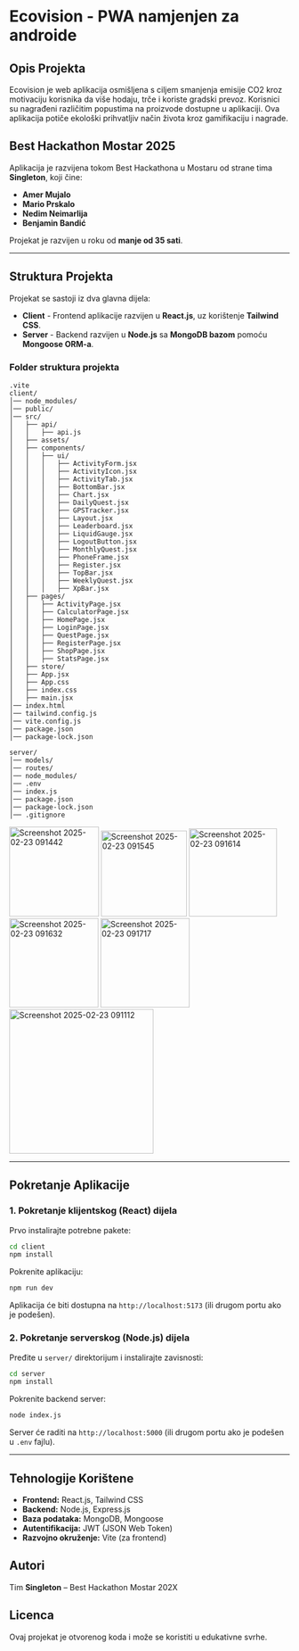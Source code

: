 # Ecovision - PWA namjenjen za androide

## Opis Projekta
Ecovision je web aplikacija osmišljena s ciljem smanjenja emisije CO2 kroz motivaciju korisnika da više hodaju, trče i koriste gradski prevoz. Korisnici su nagrađeni različitim popustima na proizvode dostupne u aplikaciji. Ova aplikacija potiče ekološki prihvatljiv način života kroz gamifikaciju i nagrade.

## Best Hackathon Mostar 2025
Aplikacija je razvijena tokom Best Hackathona u Mostaru od strane tima **Singleton**, koji čine:
- **Amer Mujalo**
- **Mario Prskalo**
- **Nedim Neimarlija**
- **Benjamin Bandić**

Projekat je razvijen u roku od **manje od 35 sati**.

---
## Struktura Projekta
Projekat se sastoji iz dva glavna dijela:
- **Client** - Frontend aplikacije razvijen u **React.js**, uz korištenje **Tailwind CSS**.
- **Server** - Backend razvijen u **Node.js** sa **MongoDB bazom** pomoću **Mongoose ORM-a**.

### **Folder struktura projekta**

```
.vite
client/
│── node_modules/
│── public/
│── src/
│   ├── api/
│   │   ├── api.js
│   ├── assets/
│   ├── components/
│   │   ├── ui/
│   │   │   ├── ActivityForm.jsx
│   │   │   ├── ActivityIcon.jsx
│   │   │   ├── ActivityTab.jsx
│   │   │   ├── BottomBar.jsx
│   │   │   ├── Chart.jsx
│   │   │   ├── DailyQuest.jsx
│   │   │   ├── GPSTracker.jsx
│   │   │   ├── Layout.jsx
│   │   │   ├── Leaderboard.jsx
│   │   │   ├── LiquidGauge.jsx
│   │   │   ├── LogoutButton.jsx
│   │   │   ├── MonthlyQuest.jsx
│   │   │   ├── PhoneFrame.jsx
│   │   │   ├── Register.jsx
│   │   │   ├── TopBar.jsx
│   │   │   ├── WeeklyQuest.jsx
│   │   │   ├── XpBar.jsx
│   ├── pages/
│   │   ├── ActivityPage.jsx
│   │   ├── CalculatorPage.jsx
│   │   ├── HomePage.jsx
│   │   ├── LoginPage.jsx
│   │   ├── QuestPage.jsx
│   │   ├── RegisterPage.jsx
│   │   ├── ShopPage.jsx
│   │   ├── StatsPage.jsx
│   ├── store/
│   ├── App.jsx
│   ├── App.css
│   ├── index.css
│   ├── main.jsx
│── index.html
│── tailwind.config.js
│── vite.config.js
│── package.json
│── package-lock.json

server/
│── models/
│── routes/
│── node_modules/
│── .env
│── index.js
│── package.json
│── package-lock.json
│── .gitignore
```
<img width="161" alt="Screenshot 2025-02-23 091442" src="https://github.com/user-attachments/assets/642910b6-4483-4948-ae9c-1f7462e0c614" />
<img width="154" alt="Screenshot 2025-02-23 091545" src="https://github.com/user-attachments/assets/e20e8d54-f405-47f1-a88e-d73ce5dad813" />
<img width="158" alt="Screenshot 2025-02-23 091614" src="https://github.com/user-attachments/assets/64d4b1ea-0526-4747-8cdf-5e84fabe9a69" />
<img width="160" alt="Screenshot 2025-02-23 091632" src="https://github.com/user-attachments/assets/40b39bc6-8fb8-4c10-8598-57e9be4eb112" />
<img width="160" alt="Screenshot 2025-02-23 091717" src="https://github.com/user-attachments/assets/ec420eb3-42ce-4369-a323-4eb08cf9a0a0" />
<img width="259" alt="Screenshot 2025-02-23 091112" src="https://github.com/user-attachments/assets/80571824-139a-4c62-bd28-73c9c96aa0a0" />


---
## Pokretanje Aplikacije

### **1. Pokretanje klijentskog (React) dijela**
Prvo instalirajte potrebne pakete:
```sh
cd client
npm install
```
Pokrenite aplikaciju:
```sh
npm run dev
```
Aplikacija će biti dostupna na `http://localhost:5173` (ili drugom portu ako je podešen).

### **2. Pokretanje serverskog (Node.js) dijela**
Pređite u `server/` direktorijum i instalirajte zavisnosti:
```sh
cd server
npm install
```
Pokrenite backend server:
```sh
node index.js
```
Server će raditi na `http://localhost:5000` (ili drugom portu ako je podešen u `.env` fajlu).

---
## Tehnologije Korištene
- **Frontend:** React.js, Tailwind CSS
- **Backend:** Node.js, Express.js
- **Baza podataka:** MongoDB, Mongoose
- **Autentifikacija:** JWT (JSON Web Token)
- **Razvojno okruženje:** Vite (za frontend)

## Autori
Tim **Singleton** – Best Hackathon Mostar 202X

## Licenca
Ovaj projekat je otvorenog koda i može se koristiti u edukativne svrhe.

